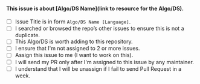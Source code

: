 
#### This issue is about [Algo/DS Name](link to resource for the Algo/DS).

- [ ] Issue Title is in form `Algo/DS Name [Language]`.
- [ ] I searched or browsed the repo’s other issues to ensure this is not a duplicate.
- [ ] This Algo/DS is worth adding to this repository.
- [ ] I ensure that I'm not assigned to 2 or more issues.
- [ ] Assign this issue to me (I want to work on this).
- [ ] I will send my PR only after I'm assigned to this issue by any maintainer.
- [ ] I understand that I will be unassign if I fail to send Pull Request in a week.

<!-- It's not necessary for all for points to be checked, we will look upon what is required once you open an issue. -->

